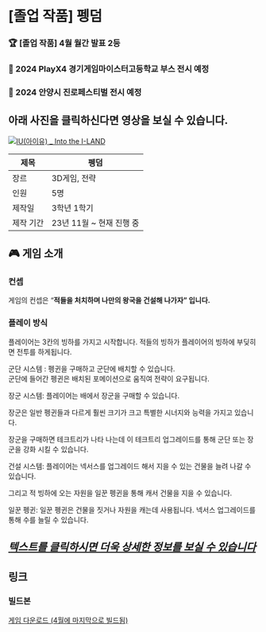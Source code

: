 # [졸업 작품] 펭덤

<aside>
  
### 🏆 [졸업 작품] 4월 월간 발표 2등  
### 🤩 2024 PlayX4 경기게임마이스터고등학교 부스 전시 예정  
### 🤩 2024 안양시 진로페스티벌 전시 예정    

# 아래 사진을 클릭하신다면 영상을 보실 수 있습니다.  

[![IU(아이유) _ Into the I-LAND](http://img.youtube.com/vi/cxYR76_1fW0/0.jpg)](https://youtu.be/cxYR76_1fW0?si=d53z0KIfGfh_qI83) 

| 제목 | 펭덤 |
| --- | --- |
| 장르 | 3D게임, 전략 |
| 인원 | 5명 |
| 제작일 | 3학년 1학기 |
| 제작 기간 | 23년 11월 ~ 현재 진행 중 |

# 🎮 게임 소개


### **컨셉**

게임의 컨셉은 “**적들을 처치하며 나만의 왕국을 건설해 나가자” 입니다.**

### 플레이 방식

플레이어는 3칸의 빙하를 가지고 시작합니다. 
적들의 빙하가 플레이어의 빙하에 부딪히면 전투를 하게됩니다.  

군단 시스템 : 펭귄을 구매하고 군단에 배치할 수 있습니다.  
군단에 들어간 펭귄은 배치된 포메이션으로 움직여 전략이 요구됩니다.  

장군 시스템: 플레이어는 배에서 장군을 구매할 수 있습니다.  

장군은 일반 펭귄들과 다르게 훨씬 크기가 크고 특별한 시너지와 능력을 가지고 있습니다.  

장군을 구매하면 테크트리가 나타 나는데 이 테크트리 업그레이드를 통해 군단 또는 장군을 강화 시킬 수 있습니다.  


건설 시스템: 플레이어는 넥서스를 업그레이드 해서 지을 수 있는 건물을 늘려 나갈 수 있습니다.  

그리고 적 빙하에 오는 자원을 일꾼 펭귄을 통해 캐서 건물을 지을 수 있습니다.  


일꾼 펭귄: 일꾼 펭귄은 건물을 짓거나 자원을 캐는데 사용됩니다. 넥서스 업그레이드를 통해 수를 늘릴 수 있습니다.  


## [***텍스트를 클릭하시면 더욱 상세한 정보를 보실 수 있습니다***](https://www.notion.so/Project-PENGDOM-a1f55978fafa498a8f32bfb3dfc7dc6a?pvs=21)


# 링크

### 빌드본
[게임 다운로드 (4월에 마지막으로 빌드됨)](https://drive.google.com/file/d/1x6UtX_dTzoT2ef06jUlLnYx_mtqweOSb/view)

</aside>
